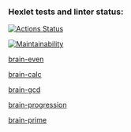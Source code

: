 ### Hexlet tests and linter status:
[![Actions Status](https://github.com/i-pichurov/python-project-49/actions/workflows/hexlet-check.yml/badge.svg)](https://github.com/i-pichurov/python-project-49/actions)

[![Maintainability](https://api.codeclimate.com/v1/badges/cd803b9c7553801c9614/maintainability)](https://codeclimate.com/github/i-pichurov/python-project-49/maintainability)

[brain-even](https://asciinema.org/a/2c0blmgM1s3Q97g5OSOs84OXg)

[brain-calc](https://asciinema.org/a/ThihrueNO0Bzev4H8Te9f2KaG)

[brain-gcd](https://asciinema.org/a/oEC1gC2yAwCBCy8yl61JJJOn6)

[brain-progression](https://asciinema.org/a/2m7D2Kd6VAZAXLQkMWlvA9QFW)

[brain-prime](https://asciinema.org/a/xMEYmVoneD1hVP6elfxkHO4Kw)